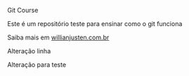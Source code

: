 Git Course

Este é um repositório teste para ensinar como o git funciona

Saiba mais em [willianjusten.com.br](http://willianjusten.com.br)

Alteração linha

Alteração para teste
